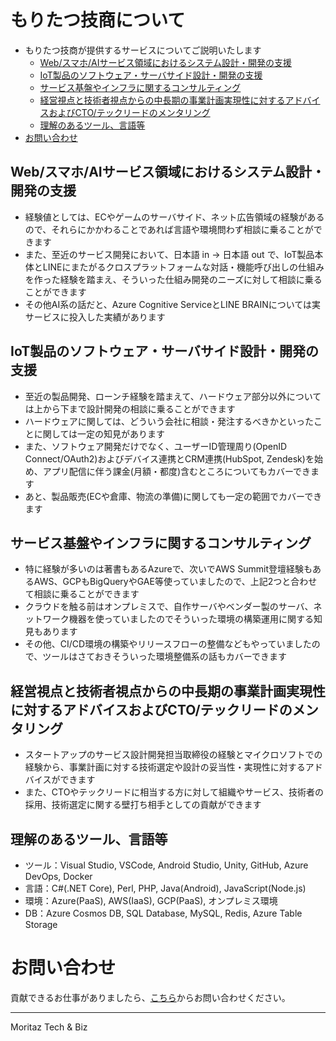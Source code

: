 # もりたつ技商について
- もりたつ技商が提供するサービスについてご説明いたします
  - [Web/スマホ/AIサービス領域におけるシステム設計・開発の支援](#Web/スマホ/AIサービス領域におけるシステム設計・開発の支援)
  - [IoT製品のソフトウェア・サーバサイド設計・開発の支援](#IoT製品のソフトウェア・サーバサイド設計・開発の支援)
  - [サービス基盤やインフラに関するコンサルティング](#サービス基盤やインフラに関するコンサルティング)
  - [経営視点と技術者視点からの中長期の事業計画実現性に対するアドバイスおよびCTO/テックリードのメンタリング](#経営視点と技術者視点からの中長期の事業計画実現性に対するアドバイスおよびCTO/テックリードのメンタリング)
  - [理解のあるツール、言語等](#理解のあるツール、言語等)
- [お問い合わせ](#お問い合わせ)

## Web/スマホ/AIサービス領域におけるシステム設計・開発の支援
- 経験値としては、ECやゲームのサーバサイド、ネット広告領域の経験があるので、それらにかかわることであれば言語や環境問わず相談に乗ることができます
- また、至近のサービス開発において、日本語 in -> 日本語 out で、IoT製品本体とLINEにまたがるクロスプラットフォームな対話・機能呼び出しの仕組みを作った経験を踏まえ、そういった仕組み開発のニーズに対して相談に乗ることができます
- その他AI系の話だと、Azure Cognitive ServiceとLINE BRAINについては実サービスに投入した実績があります

## IoT製品のソフトウェア・サーバサイド設計・開発の支援
- 至近の製品開発、ローンチ経験を踏まえて、ハードウェア部分以外については上から下まで設計開発の相談に乗ることができます
- ハードウェアに関しては、どういう会社に相談・発注するべきかといったことに関しては一定の知見があります
- また、ソフトウェア開発だけでなく、ユーザーID管理周り(OpenID Connect/OAuth2)およびデバイス連携とCRM連携(HubSpot, Zendesk)を始め、アプリ配信に伴う課金(月額・都度)含むところについてもカバーできます
- あと、製品販売(ECや倉庫、物流の準備)に関しても一定の範囲でカバーできます

## サービス基盤やインフラに関するコンサルティング
- 特に経験が多いのは著書もあるAzureで、次いでAWS Summit登壇経験もあるAWS、GCPもBigQueryやGAE等使っていましたので、上記2つと合わせて相談に乗ることができます
- クラウドを触る前はオンプレミスで、自作サーバやベンダー製のサーバ、ネットワーク機器を使っていましたのでそういった環境の構築運用に関する知見もあります
- その他、CI/CD環境の構築やリリースフローの整備などもやっていましたので、ツールはさておきそういった環境整備系の話もカバーできます

## 経営視点と技術者視点からの中長期の事業計画実現性に対するアドバイスおよびCTO/テックリードのメンタリング
- スタートアップのサービス設計開発担当取締役の経験とマイクロソフトでの経験から、事業計画に対する技術選定や設計の妥当性・実現性に対するアドバイスができます
- また、CTOやテックリードに相当する方に対して組織やサービス、技術者の採用、技術選定に関する壁打ち相手としての貢献ができます

## 理解のあるツール、言語等
- ツール：Visual Studio, VSCode, Android Studio, Unity, GitHub, Azure DevOps, Docker
- 言語：C#(.NET Core), Perl, PHP, Java(Android), JavaScript(Node.js)
- 環境：Azure(PaaS), AWS(IaaS), GCP(PaaS), オンプレミス環境
- DB：Azure Cosmos DB, SQL Database, MySQL, Redis, Azure Table Storage

# お問い合わせ

貢献できるお仕事がありましたら、[こちら](https://share.hsforms.com/7245649/48750610-d4f1-4e18-8263-8b55389e22d0)からお問い合わせください。

---
Moritaz Tech &amp; Biz
